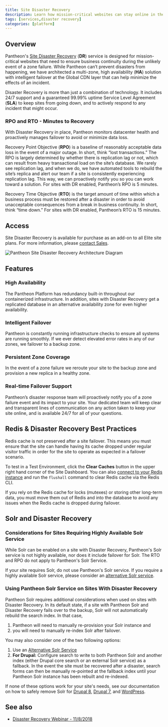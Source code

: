 ```yaml
---
title: Site Disaster Recovery
description: Learn how mission-critical websites can stay online in the event of a total zone failure
tags: [services,disaster recovery]
categories: [platform]
---
```


## Overview
Pantheon's [Site Disaster Recovery](https://pantheon.io/features/disaster-recovery) (**DR**) service is designed for mission-critical websites that need to ensure business continuity during the unlikely event of a zone failure. While Pantheon can’t prevent disasters from happening, we have architected a multi-zone, high availability (**HA**) solution with intelligent failover at the Global CDN layer that can help minimize the effects of an incident.

Disaster Recovery is more than just a combination of technology. It includes 24/7 support and a guaranteed 99.99% uptime Service Level Agreement (**SLA**) to keep sites from going down, and to actively respond to any incident that might occur.

### RPO and RTO - Minutes to Recovery

With Disaster Recovery in place, Pantheon monitors datacenter health and proactively manages failover to avoid or minimize data loss.

Recovery Point Objective (**RPO**) is a baseline of reasonably acceptable data loss in the event of a major outage. In short, think “lost transactions.” The RPO is largely determined by whether there is replication lag or not, which can result from heavy transactional load on the site’s database. We rarely see replication lag, and when we do, we have automated tools to rebuild the site’s replica and alert our team if a site is consistently experiencing replication lag. This way, we can proactively notify you so you can work toward a solution. For sites with DR enabled, Pantheon’s RPO is 5 minutes.

Recovery Time Objective (**RTO**) is the target amount of time within which a business process must be restored after a disaster in order to avoid unacceptable consequences from a break in business continuity. In short, think “time down.” For sites with DR enabled, Pantheon’s RTO is 15 minutes.

## Access
Site Disaster Recovery is available for purchase as an add-on to all Elite site plans. For more information, please [contact Sales](https://pantheon.io/contact-us).

![Pantheon Site Disaster Recovery Architecture Diagram](../images/site-dr-diagram.png)

## Features

### High Availability
The Pantheon Platform has redundancy built-in throughout our containerized infrastructure. In addition, sites with Disaster Recovery get a replicated database in an alternative availability zone for even higher availability.

### Intelligent Failover
Pantheon is constantly running infrastructure checks to ensure all systems are running smoothly. If we ever detect elevated error rates in any of our zones, we failover to a backup zone.

### Persistent Zone Coverage
In the event of a zone failure we reroute your site to the backup zone and provision a new replica in a healthy zone.

### Real-time Failover Support
Pantheon’s disaster response team will proactively notify you of a zone failure event and its impact to your site. Your dedicated team will keep clear and transparent lines of communication on any action taken to keep your site online, and is available 24/7 for all of your questions.

## Redis & Disaster Recovery Best Practices
Redis cache is not preserved after a site failover. This means you must ensure that the site can handle having its cache dropped under regular visitor traffic in order for the site to operate as expected in a failover scenario.

To test in a Test Environment, click the **Clear Caches** button in the upper right hand corner of the Site Dashboard.
You can also [connect to your Redis instance](/redis/#use-the-redis-command-line-client) and run the `flushall` command to clear Redis cache via the Redis CLI.

If you rely on the Redis cache for locks (mutexes) or storing other long-term data, you must move them out of Redis and into the database to avoid any issues when the Redis cache is dropped during failover.

## Solr and Disaster Recovery

### Considerations for Sites Requiring Highly Available Solr Service

While Solr can be enabled on a site with Disaster Recovery, Pantheon's Solr service is not highly available, nor does it include failover for Solr. The RTO and RPO do not apply to Pantheon's Solr Service.

If your site requires Solr, do not use Pantheon's Solr service. If you require a highly available Solr service, please consider an [alternative Solr service](/solr#alternatives-to-pantheons-solr-service).

### Using Pantheon Solr Service on Sites With Disaster Recovery

Pantheon Solr requires additional considerations when used on sites with Disaster Recovery. In its default state, if a site with Pantheon Solr and Disaster Recovery fails over to the backup, Solr will not automatically rebuild the search index. In that case, 

1. Pantheon will need to manually re-provision your Solr instance and 
1. you will need to manually re-index Solr after failover.

You may also consider one of the two following options:

1. Use an [Alternative Solr Service](/solr#alternatives-to-pantheons-solr-service)
1. **For Drupal:** Configure search to write to both Pantheon Solr and another index (either Drupal core search or an external Solr service) as a fallback. In the event the site must be recovered after a disaster, search forms can then be manually re-pointed at the fallback index until your Pantheon Solr instance has been rebuilt and re-indexed.

If none of these options work for your site's needs, see our documentation on how to safely remove Solr for [Drupal 8](/solr-drupal-8/#safely-remove-solr), [Drupal 7](/solr-drupal-7/#safely-remove-solr), and [WordPress](/wordpress-solr/#safely-remove-solr).

## See also
- [Disaster Recovery Webinar - 11/8/2018 ](https://pantheon.io/resources/disaster-recovery-webinar)
